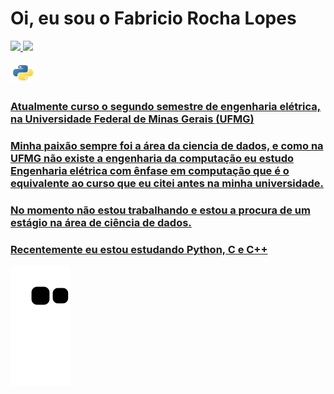 # Oi, eu sou o Fabricio Rocha Lopes

 <div>
  <a href="https://github.com/fabriciolopss">
  <img height="140em" src="https://github-readme-stats.vercel.app/api?username=fabriciolopss&show_icons=true&theme=cobalt&include_all_commits=true&count_private=true"/>
  <img height="140em" src="https://github-readme-stats.vercel.app/api/top-langs/?username=fabriciolopss&layout=compact&langs_count=7&theme=cobalt"/>
</div>
  
<div style="display: inline_block"><br>
  <img align="center" alt="Rafa-Python" height="30" width="40" src="https://raw.githubusercontent.com/devicons/devicon/master/icons/python/python-original.svg">
</div>
  
##
### Atualmente curso o segundo semestre de engenharia elétrica, na Universidade Federal de Minas Gerais (UFMG)
 
### Minha paixão sempre foi a área da ciencia de dados, e como na UFMG não existe a engenharia da computação eu estudo Engenharia elétrica com ênfase em computação que é o equivalente ao curso que eu citei antes na minha universidade.

### No momento não estou trabalhando e estou a procura de um estágio na área de ciência de dados.

### Recentemente eu estou estudando Python, C e C++

  ![Snake animation](https://github.com/rafaballerini/rafaballerini/blob/output/github-contribution-grid-snake.svg)
